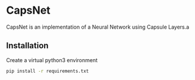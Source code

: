 # CapsNet

CapsNet is an implementation of a Neural Network using Capsule Layers.a

## Installation

Create a virtual python3 environment

```bash
pip install -r requirements.txt
```
